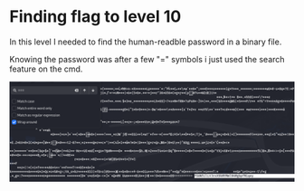 # Finding flag to level 10

In this level I needed to find the human-readble password in a binary file.

Knowing the password was after a few "=" symbols i just used the search feature on the cmd.

![alt text](images/14.png)